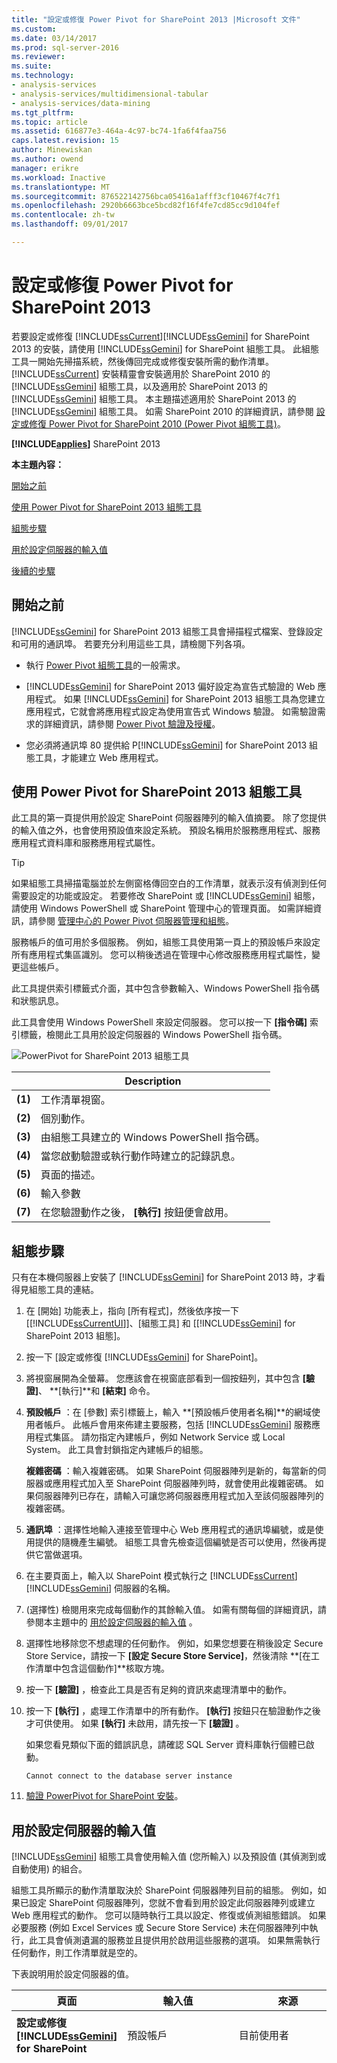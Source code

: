 ```yaml
---
title: "設定或修復 Power Pivot for SharePoint 2013 |Microsoft 文件"
ms.custom: 
ms.date: 03/14/2017
ms.prod: sql-server-2016
ms.reviewer: 
ms.suite: 
ms.technology:
- analysis-services
- analysis-services/multidimensional-tabular
- analysis-services/data-mining
ms.tgt_pltfrm: 
ms.topic: article
ms.assetid: 616877e3-464a-4c97-bc74-1fa6f4faa756
caps.latest.revision: 15
author: Minewiskan
ms.author: owend
manager: erikre
ms.workload: Inactive
ms.translationtype: MT
ms.sourcegitcommit: 876522142756bca05416a1afff3cf10467f4c7f1
ms.openlocfilehash: 2920b6663bce5bcd82f16f4fe7cd85cc9d104fef
ms.contentlocale: zh-tw
ms.lasthandoff: 09/01/2017

---
```

# <a name="configure-or-repair-power-pivot-for-sharepoint-2013"></a>設定或修復 Power Pivot for SharePoint 2013
  若要設定或修復 [!INCLUDE[ssCurrent](../../includes/sscurrent-md.md)][!INCLUDE[ssGemini](../../includes/ssgemini-md.md)] for SharePoint 2013 的安裝，請使用 [!INCLUDE[ssGemini](../../includes/ssgemini-md.md)] for SharePoint 組態工具。 此組態工具一開始先掃描系統，然後傳回完成或修復安裝所需的動作清單。 [!INCLUDE[ssCurrent](../../includes/sscurrent-md.md)] 安裝精靈會安裝適用於 SharePoint 2010 的 [!INCLUDE[ssGemini](../../includes/ssgemini-md.md)] 組態工具，以及適用於 SharePoint 2013 的 [!INCLUDE[ssGemini](../../includes/ssgemini-md.md)] 組態工具。 本主題描述適用於 SharePoint 2013 的 [!INCLUDE[ssGemini](../../includes/ssgemini-md.md)] 組態工具。 如需 SharePoint 2010 的詳細資訊，請參閱 [設定或修復 Power Pivot for SharePoint 2010 (Power Pivot 組態工具)](http://msdn.microsoft.com/en-us/d61f49c5-efaa-4455-98f2-8c293fa50046)。  
  
 **[!INCLUDE[applies](../../includes/applies-md.md)]**  SharePoint 2013  
  
 **本主題內容：**  
  
 [開始之前](#bkmk_before)  
  
 [使用 Power Pivot for SharePoint 2013 組態工具](#bkmk_using)  
  
 [組態步驟](#bkmk_steps)  
  
 [用於設定伺服器的輸入值](#bkmk_input)  
  
 [後續的步驟](#bkmk_nextsteps)  
  
##  <a name="bkmk_before"></a> 開始之前  
 [!INCLUDE[ssGemini](../../includes/ssgemini-md.md)] for SharePoint 2013 組態工具會掃描程式檔案、登錄設定和可用的通訊埠。 若要充分利用這些工具，請檢閱下列各項。  
  
-   執行 [Power Pivot 組態工具](../../analysis-services/power-pivot-sharepoint/power-pivot-configuration-tools.md)的一般需求。  
  
-   [!INCLUDE[ssGemini](../../includes/ssgemini-md.md)] for SharePoint 2013 偏好設定為宣告式驗證的 Web 應用程式。 如果 [!INCLUDE[ssGemini](../../includes/ssgemini-md.md)] for SharePoint 2013 組態工具為您建立應用程式，它就會將應用程式設定為使用宣告式 Windows 驗證。 如需驗證需求的詳細資訊，請參閱 [Power Pivot 驗證及授權](../../analysis-services/power-pivot-sharepoint/power-pivot-authentication-and-authorization.md)。  
  
-   您必須將通訊埠 80 提供給 P[!INCLUDE[ssGemini](../../includes/ssgemini-md.md)] for SharePoint 2013 組態工具，才能建立 Web 應用程式。  
  
##  <a name="bkmk_using"></a> 使用 Power Pivot for SharePoint 2013 組態工具  
 此工具的第一頁提供用於設定 SharePoint 伺服器陣列的輸入值摘要。 除了您提供的輸入值之外，也會使用預設值來設定系統。 預設名稱用於服務應用程式、服務應用程式資料庫和服務應用程式屬性。  
  
> [!TIP]  
>  如果組態工具掃描電腦並於左側窗格傳回空白的工作清單，就表示沒有偵測到任何需要設定的功能或設定。 若要修改 SharePoint 或 [!INCLUDE[ssGemini](../../includes/ssgemini-md.md)] 組態，請使用 Windows PowerShell 或 SharePoint 管理中心的管理頁面。 如需詳細資訊，請參閱 [管理中心的 Power Pivot 伺服器管理和組態](../../analysis-services/power-pivot-sharepoint/power-pivot-server-administration-and-configuration-in-central-administration.md)。  
  
 服務帳戶的值可用於多個服務。 例如，組態工具使用第一頁上的預設帳戶來設定所有應用程式集區識別。 您可以稍後透過在管理中心修改服務應用程式屬性，變更這些帳戶。  
  
 此工具提供索引標籤式介面，其中包含參數輸入、Windows PowerShell 指令碼和狀態訊息。  
  
 此工具會使用 Windows PowerShell 來設定伺服器。 您可以按一下 **[指令碼]** 索引標籤，檢閱此工具用於設定伺服器的 Windows PowerShell 指令碼。  
  
 ![PowerPivot for SharePoint 2013 組態工具](../../analysis-services/power-pivot-sharepoint/media/ssas-powerpivot-configtool-4-sharepoint2013-mainpage-configure.gif "PowerPivot for SharePoint 2013 組態工具")  
  
||Description|  
|-|-----------------|  
|**(1)**|工作清單視窗。|  
|**(2)**|個別動作。|  
|**(3)**|由組態工具建立的 Windows PowerShell 指令碼。|  
|**(4)**|當您啟動驗證或執行動作時建立的記錄訊息。|  
|**(5)**|頁面的描述。|  
|**(6)**|輸入參數|  
|**(7)**|在您驗證動作之後， **[執行]** 按鈕便會啟用。|  
  
##  <a name="bkmk_steps"></a> 組態步驟  
 只有在本機伺服器上安裝了 [!INCLUDE[ssGemini](../../includes/ssgemini-md.md)] for SharePoint 2013 時，才看得見組態工具的連結。  
  
1.  在 [開始] 功能表上，指向 [所有程式]，然後依序按一下 [[!INCLUDE[ssCurrentUI](../../includes/sscurrentui-md.md)]]、[組態工具] 和 [[!INCLUDE[ssGemini](../../includes/ssgemini-md.md)] for SharePoint 2013 組態]。  
  
2.  按一下 [設定或修復 [!INCLUDE[ssGemini](../../includes/ssgemini-md.md)] for SharePoint]。  
  
3.  將視窗展開為全螢幕。 您應該會在視窗底部看到一個按鈕列，其中包含 **[驗證]**、 **[執行]**和 **[結束]** 命令。  
  
4.  **預設帳戶** ：在 [參數] 索引標籤上，輸入 **[預設帳戶使用者名稱]**的網域使用者帳戶。 此帳戶會用來佈建主要服務，包括 [!INCLUDE[ssGemini](../../includes/ssgemini-md.md)] 服務應用程式集區。 請勿指定內建帳戶，例如 Network Service 或 Local System。 此工具會封鎖指定內建帳戶的組態。  
  
     **複雜密碼** ：輸入複雜密碼。 如果 SharePoint 伺服器陣列是新的，每當新的伺服器或應用程式加入至 SharePoint 伺服器陣列時，就會使用此複雜密碼。 如果伺服器陣列已存在，請輸入可讓您將伺服器應用程式加入至該伺服器陣列的複雜密碼。  
  
5.  **通訊埠** ：選擇性地輸入連接至管理中心 Web 應用程式的通訊埠編號，或是使用提供的隨機產生編號。 組態工具會先檢查這個編號是否可以使用，然後再提供它當做選項。  
  
6.  在主要頁面上，輸入以 SharePoint 模式執行之 [!INCLUDE[ssCurrent](../../includes/sscurrent-md.md)][!INCLUDE[ssGemini](../../includes/ssgemini-md.md)] 伺服器的名稱。  
  
7.  (選擇性) 檢閱用來完成每個動作的其餘輸入值。 如需有關每個的詳細資訊，請參閱本主題中的 [用於設定伺服器的輸入值](#bkmk_input) 。  
  
8.  選擇性地移除您不想處理的任何動作。 例如，如果您想要在稍後設定 Secure Store Service，請按一下 **[設定 Secure Store Service]**，然後清除 **[在工作清單中包含這個動作]**核取方塊。  
  
9. 按一下 **[驗證]** ，檢查此工具是否有足夠的資訊來處理清單中的動作。  
  
10. 按一下 **[執行]** ，處理工作清單中的所有動作。 **[執行]** 按鈕只在驗證動作之後才可供使用。 如果 **[執行]** 未啟用，請先按一下 **[驗證]** 。  
  
     如果您看見類似下面的錯誤訊息，請確認 SQL Server 資料庫執行個體已啟動。  
  
    ```  
    Cannot connect to the database server instance  
    ```  
  
11. [驗證 PowerPivot for SharePoint 安裝](../../analysis-services/instances/install-windows/verify-a-power-pivot-for-sharepoint-installation.md)。  
  
##  <a name="bkmk_input"></a> 用於設定伺服器的輸入值  
 [!INCLUDE[ssGemini](../../includes/ssgemini-md.md)] 組態工具會使用輸入值 (您所輸入) 以及預設值 (其偵測到或自動使用) 的組合。  
  
 組態工具所顯示的動作清單取決於 SharePoint 伺服器陣列目前的組態。 例如，如果已設定 SharePoint 伺服器陣列，您就不會看到用於設定此伺服器陣列或建立 Web 應用程式的動作。 您可以隨時執行工具以設定、修復或偵測組態錯誤。 如果必要服務 (例如 Excel Services 或 Secure Store Service) 未在伺服器陣列中執行，此工具會偵測遺漏的服務並且提供用於啟用這些服務的選項。 如果無需執行任何動作，則工作清單就是空的。  
  
 下表說明用於設定伺服器的值。  
  
|頁面|輸入值|來源|說明|  
|----------|-----------------|------------|-----------------|  
|**設定或修復 [!INCLUDE[ssGemini](../../includes/ssgemini-md.md)] for SharePoint**|預設帳戶|目前使用者|預設帳戶是用於在伺服器陣列中佈建共用服務的網域 Windows 使用者帳戶。 它可用來佈建下列項目：|  
||||-<br />                    [!INCLUDE[ssGemini](../../includes/ssgemini-md.md)] 服務應用程式|  
||||-Secure Store Service|  
||||-Excel Services|  
||||-Web 應用程式集區識別|  
||||-網站集合管理員|  
||||[!INCLUDE[ssGemini](../../includes/ssgemini-md.md)] 自動資料重新整理帳戶。|  
||||預設使用目前的使用者網域帳戶。<br /><br /> 請注意：除非您是針對評估和非實際執行目的設定伺服器，否則建議您取代預設值。<br /><br /> 您可以在設定或修復之後使用管理中心變更服務識別。<br /><br /> (選擇性) 在 [!INCLUDE[ssGemini](../../includes/ssgemini-md.md)] 組態工具中，為下列項目指定專用帳戶：|  
||||-Web 應用程式，使用 [建立預設 Web 應用程式] 頁面 (假設此工具正在為伺服器陣列建立 Web 應用程式)。|  
||||-<br />                    [!INCLUDE[ssGemini](../../includes/ssgemini-md.md)] 自動資料重新整理帳戶，使用此工具中的 **[建立無人看管的資料重新整理帳戶]** 頁面。|  
||資料庫伺服器|本機 [!INCLUDE[ssGemini](../../includes/ssgemini-md.md)] 具名執行個體 (如果有的話)|如果資料庫引擎執行個體安裝為 [!INCLUDE[ssGemini](../../includes/ssgemini-md.md)] 具名執行個體，此工具會將這個執行個體名稱填入資料庫伺服器欄位。 如果您沒有安裝資料庫引擎，此欄位是空的。<br /><br /> **[資料庫伺服器]**  是必要參數。 此執行個體可以是 SharePoint 伺服器陣列所支援的任何 SQL Server 版本或版別。|  
||複雜密碼|使用者輸入|如果您要建立新的伺服器陣列，您所輸入的複雜密碼就會當做此伺服器陣列的複雜密碼使用。 如果您要將 [!INCLUDE[ssGemini](../../includes/ssgemini-md.md)] for SharePoint 加入至現有的伺服器陣列，請輸入現有伺服器陣列的複雜密碼。|  
||SharePoint 管理中心通訊埠|預設值 (如果需要)|如果未設定伺服器陣列，則此工具會提供用於建立伺服器陣列的選項，包括建立指向管理中心的 HTTP 端點。 它會選取一個隨機產生、未使用中的通訊埠編號。|  
||[!INCLUDE[ssGemini](../../includes/ssgemini-md.md)] for Excel Services ([伺服器名稱]\ [!INCLUDE[ssGemini](../../includes/ssgemini-md.md)])|使用者輸入|Excel Services 需要 [!INCLUDE[ssGemini](../../includes/ssgemini-md.md)] 伺服器才能啟用核心的 [!INCLUDE[ssGemini](../../includes/ssgemini-md.md)] 功能。 您在此頁面上輸入的伺服器名稱也會加入 [設定 [!INCLUDE[ssGemini](../../includes/ssgemini-md.md)] 伺服器] 頁面上的清單。|  
|**設定新伺服器陣列**|資料庫伺服器<br /><br /> 伺服器陣列帳戶<br /><br /> 複雜密碼<br /><br /> SharePoint 管理中心通訊埠|預設值 (如果需要)|設定會預設為您在主頁面中輸入的內容。|  
|**建立 [!INCLUDE[ssGemini](../../includes/ssgemini-md.md)] 服務應用程式**|服務應用程式名稱|預設值|[!INCLUDE[ssGemini](../../includes/ssgemini-md.md)]服務應用程式名稱的預設名稱為**預設[!INCLUDE[ssGemini](../../includes/ssgemini-md.md)]服務應用程式**。 您可以在工具中取代為不同的值。|  
||資料庫伺服器|預設值|裝載 [!INCLUDE[ssGemini](../../includes/ssgemini-md.md)] 服務應用程式資料庫的資料庫伺服器。 預設伺服器名稱就是用於伺服器陣列的資料庫伺服器。 您可以用不同的值來取代預設伺服器名稱。|  
||資料庫名稱|預設值|要針對 [!INCLUDE[ssGemini](../../includes/ssgemini-md.md)] 服務應用程式資料庫建立的資料庫名稱。 預設資料庫名稱以服務應用程式名稱為基礎，後面跟著 GUID，以確保名稱是唯一的。 您可以在工具中取代為不同的值。|  
|**建立預設 Web 應用程式**|Web 應用程式名稱|預設值 (如果需要)|如果沒有任何 Web 應用程式存在，此工具會建立一個。 Web 應用程式會設定為傳統模式驗證，並且接聽通訊埠 80。 上傳檔案大小上限設為 2047，這是 SharePoint 所允許的最大值。 較大的上傳檔案大小是為了容納將上傳至伺服器的大型 [!INCLUDE[ssGemini](../../includes/ssgemini-md.md)] 檔案。|  
||URL|預設值 (如果需要)|此工具會根據伺服器名稱，使用與 SharePoint 相同的檔案命名慣例來建立 URL。|  
||應用程式集區|預設值 (如果需要)|此工具會在 IIS 中建立預設應用程式集區。|  
||應用程式集區帳戶和密碼|預設值 (如果需要)|應用程式集區帳戶以預設帳戶為基礎，但您可以在工具中覆寫它。|  
||資料庫伺服器|預設值 (如果需要)|將預先選取預設資料庫執行個體以儲存應用程式內容資料庫，但您可以在此工具中指定不同的 SQL Server 執行個體。|  
||資料庫名稱|預設值 (如果需要)|應用程式資料庫的名稱。 資料庫名稱以 SharePoint 的檔案命名慣例為基礎，但您可以選擇其他名稱。|  
|**部署 Web 應用程式方案**|URL|預設值 (如果需要)|[預設 URL] 是來自預設 Web 應用程式。|  
||檔案大小上限 (MB)|預設值 (如果需要)|預設值是 2047。 SharePoint 文件庫也有大小上限，而 [!INCLUDE[ssGemini](../../includes/ssgemini-md.md)] 設定不應超過文件庫設定。 如需詳細資訊，請參閱[設定檔案上傳的大小上限 &#40;Power Pivot for SharePoint&#41;](../../analysis-services/power-pivot-sharepoint/configure-maximum-file-upload-size-power-pivot-for-sharepoint.md)。|  
|**建立網站集合**|網站管理員|預設值 (如果需要)|此工具使用預設帳戶。 您可以在 **[建立網站集合]** 頁面中覆寫預設帳戶。|  
||連絡人電子郵件|預設值 (如果需要)|如果伺服器上設定了 Microsoft Outlook，此工具會使用目前使用者的電子郵件地址， 否則會使用預留位置值。|  
||網站 URL|預設值 (如果需要)|此工具會使用與 SharePoint 相同的 URL 命名慣例來建立網站 URL。|  
||網站標題|預設值 (如果需要)|此工具會加入 [[!INCLUDE[ssGemini](../../includes/ssgemini-md.md)] 網站] 作為預設標題。|  
|**啟用網站集合中的 [!INCLUDE[ssGemini](../../includes/ssgemini-md.md)] 功能**|網站 URL||您要啟用 [!INCLUDE[ssGemini](../../includes/ssgemini-md.md)] 功能之網站集合的 URL。|  
||啟用這個網站的高階功能||啟用 SharePoint 網站功能 "PremiumSite"。|  
|**建立 Secure Store Service 應用程式**|服務應用程式名稱|預設值 (如果需要)|輸入 Secure Store Service 應用程式的名稱。|  
||資料庫伺服器|使用者輸入|輸入用於 Secure Store Service 應用程式的資料庫伺服器名稱。|  
|**建立 Secure Store Service 應用程式 Proxy**|服務應用程式名稱|預設值 (如果需要)|輸入您在先前頁面中輸入的 Secure Store Service 應用程式名稱。|  
||服務應用程式 Proxy|預設值 (如果需要)|輸入 Secure Store Service 應用程式 Proxy 的名稱。 這個名稱將顯示在預設連接群組中，藉由群組可以將應用程式與 SharePoint 內容 Web 應用程式產生關聯。|  
|**更新 Secure Store Service 主要金鑰**|服務應用程式 Proxy|預設值 (如果需要)|輸入您在先前頁面中輸入的 Secure Store Service 應用程式 Proxy 名稱。|  
||複雜密碼|使用者輸入|用於資料加密的主要金鑰。 根據預設，用來產生金鑰的複雜密碼與用來在伺服器陣列中佈建新伺器所用的複雜密碼相同。 您可以用唯一的複雜密碼取代預設複雜密碼。|  
|**建立無人看管的資料重新整理帳戶**|目標應用程式識別碼|預設值 (如果需要)|建立目標應用程式以儲存無人看管之 [!INCLUDE[ssGemini](../../includes/ssgemini-md.md)] 資料重新整理的認證。<br /><br /> 應用程式識別碼可以是描述性文字。|  
||目標應用程式的易記名稱|預設值 (如果需要)||  
||無人看管帳戶的使用者名稱和密碼|預設值 (如果需要)|輸入目標應用程式用來執行無人看管之資料重新整理的 Windows 使用者帳戶認證。 如需詳細資訊，請參閱 [Configure Excel Services data refresh by using the unattended service account in SharePoint Server 2013](http://technet.microsoft.com/library/hh525344\(office.15\).aspx) (在 SharePoint Server 2013 中使用自動服務帳戶設定 Excel Services 資料重新整理) (http://technet.microsoft.com/en-us/library/hh525344(office.15).aspx)。|  
||網站 URL|預設值 (如果需要)|輸入與目標應用程式相關聯之網站集合的網站 URL。 若要與其他網站集合產生關聯，請使用 SharePoint 管理中心。|  
|**建立 Excel Services 服務應用程式**|服務應用程式名稱|預設值 (如果需要)|輸入服務應用程式名稱。 系統會在 SharePoint 伺服器陣列的資料庫伺服器上建立相同名稱的服務應用程式資料庫。|  
|**設定 [!INCLUDE[ssGemini](../../includes/ssgemini-md.md)] 伺服器**|服務應用程式名稱|預設值 (如果需要)|您在先前頁面上輸入的服務應用程式名稱。|  
||[!INCLUDE[ssGemini](../../includes/ssgemini-md.md)] 伺服器名稱||已註冊的 [!INCLUDE[ssGemini](../../includes/ssgemini-md.md)] 伺服器清單。<br /><br /> 在主要頁面上輸入的伺服器名稱會自動加入至此頁面。|  
|**將 [!INCLUDE[ssGemini](../../includes/ssgemini-md.md)] 增益集註冊為 Excel Services Usage Tracker**|服務應用程式名稱||您在先前頁面上輸入的服務應用程式名稱。|  
|||||  
  
 如果 [!INCLUDE[ssGemini](../../includes/ssgemini-md.md)] for SharePoint 2013 組態工具建立伺服器陣列，它會使用與 SharePoint 相同的檔案命名慣例，在資料庫伺服器上建立必要資料庫。 您無法變更伺服器陣列資料庫名稱。  
  
 如果工具建立網站集合，它會使用與 SharePoint 相同的檔案命名慣例，在資料庫伺服器上建立內容資料庫。 您無法變更內容資料庫名稱。  
  
## <a name="verify-the-configuration"></a>確認組態  
 請參閱[設定 Power Pivot 及部署方案 &#40;SharePoint 2013&#41;](../../analysis-services/instances/install-windows/configure-power-pivot-and-deploy-solutions-sharepoint-2013.md) 的＜驗證 [!INCLUDE[ssGemini](../../includes/ssgemini-md.md)] 組態＞一節。  
  
##  <a name="bkmk_nextsteps"></a> 後續步驟  
 完成伺服器安裝之後，有幾個您應該執行的後置安裝工作：  
  
-   授與 SharePoint 權限給個人與群組。 若要存取網站及內容，這是必要的工作。  
  
-   變更服務應用程式集區識別，以不同的帳戶執行。 為服務和應用程式指定不同的識別是 SharePoint 對於安全部署的最佳作法建議。  
  
-   在 Excel Services 中建立其他信任的網站，讓您可以變更最適合 [!INCLUDE[ssGemini](../../includes/ssgemini-md.md)] 資料存取的權限和組態設定。  
  
-   安裝常用的資料提供者，以啟用伺服器端資料重新整理。  
  
### <a name="grant-sharepoint-permissions-to-workbook-users"></a>將 SharePoint 權限授與活頁簿使用者  
 使用者需要有 SharePoint 權限，才能發行或檢視活頁簿。 請將 **[檢視]** 權限授與需要檢視已發行之活頁簿的使用者，並將 **[參與]** 權限授與發行或管理活頁簿的使用者。 您必須是網站集合管理員，才能授與權限。  
  
1.  在 SharePoint 2013 網站中，按一下 [設定] 圖示![SharePoint 設定](../../analysis-services/media/as-sharepoint2013-settings-gear.gif "SharePoint 設定")，然後按一下 **站台設定**。  
  
2.  按一下 **[使用者與權限]** 群組中的 **[網站權限]** 。  
  
3.  如果您希望其中一組使用者具有 **[參與]** 權限，而另一個使用者群組只有 **[檢視]** 權限，則視需要建立群組。  
  
4.  輸入應該擁有群組成員資格的 Windows 網域使用者或群組帳戶。 如同上面所述，如果應用程式有設定傳統驗證，請勿使用電子郵件地址或通訊群組。  
  
### <a name="install-data-providers-used-in-data-refresh-and-check-user-permissions"></a>安裝資料重新整理中使用的資料提供者並檢查使用者權限  
 伺服器端資料重新整理可讓使用者以自動安裝模式將更新的資料重新匯入其活頁簿中。 為了讓資料重新整理成功，以 SharePoint 模式執行 Analysis Services 的伺服器必須擁有原先用來匯入資料的相同資料提供者。 此外，用來執行資料重新整理的使用者帳戶經常會需要外部資料來源的讀取權限。 請您務必檢查啟用和設定資料重新整理的需求，以確保獲得成功的結果。 如需詳細資訊，請參閱 [Power Pivot 資料重新整理與 SharePoint 2010](http://msdn.microsoft.com/en-us/01b54e6f-66e5-485c-acaa-3f9aa53119c9)。  
  
> [!NOTE]  
>  若為 [!INCLUDE[ssCurrent](../../includes/sscurrent-md.md)][!INCLUDE[ssGemini](../../includes/ssgemini-md.md)] for SharePoint 2013，當您執行 **spPowerPivot.msi** 安裝程式和 [!INCLUDE[ssGemini](../../includes/ssgemini-md.md)] for SharePoint 2013 組態工具時，就會安裝這些資料提供者。 如需詳細資訊，請參閱 [安裝或解除安裝 Power Pivot for SharePoint 增益集 &#40;SharePoint 2013&#41;](../../analysis-services/instances/install-windows/install-or-uninstall-the-power-pivot-for-sharepoint-add-in-sharepoint-2013.md)。  
  
### <a name="change-application-pool-and-service-identities-in-sharepoint"></a>在 SharePoint 中變更應用程式集區和服務識別  
 [!INCLUDE[ssGemini](../../includes/ssgemini-md.md)] 組態工具會提供在單一帳戶下執行的伺服器陣列功能、應用程式和服務。 這樣會簡化安裝，但是不會產生一個符合 SharePoint 伺服陣列安全性需求的部署。 若要建立更強固的部署，請變更應用程式集區和服務識別，使其在安裝完成之後於不同的帳戶之下執行。 如需詳細資訊，請參閱 [設定 Power Pivot 服務帳戶](../../analysis-services/power-pivot-sharepoint/configure-power-pivot-service-accounts.md)。  
  
### <a name="create-additional-trusted-sites-in-excel-services"></a>在 Excel Services 中建立其他信任的網站  
 您可以在 Excel Services 中加入信任的網站，以便在提供 Excel 活頁簿和 [!INCLUDE[ssGemini](../../includes/ssgemini-md.md)] 資料的網站上變更權限和組態設定。 如需詳細資訊，請參閱 [在管理中心建立 Power Pivot 網站的信任位置](../../analysis-services/power-pivot-sharepoint/create-a-trusted-location-for-power-pivot-sites-in-central-administration.md)。  
  
### <a name="build-a-includessgeminiincludesssgemini-mdmd-workbook"></a>建置 [!INCLUDE[ssGemini](../../includes/ssgemini-md.md)] 活頁簿  
 當您在伺服器陣列中安裝了伺服器元件之後，就可以建立使用內嵌 [!INCLUDE[ssGemini](../../includes/ssgemini-md.md)] 資料的第一份 Excel 2013 活頁簿，然後將它發行到 SharePoint 文件庫。 或者，您可以上傳或發行 [!INCLUDE[ssGemini](../../includes/ssgemini-md.md)] 活頁簿範例以確認 SharePoint 中的 [!INCLUDE[ssGemini](../../includes/ssgemini-md.md)] 資料存取。 如需詳細資訊，請參閱下列內容：  
  
-   [Power Pivot 說明](https://support.office.com/en-us/article/Power-Pivot-Help-241aac41-92e3-4e46-ae58-2f2cd7dbcf4f)(https://support.office.com/en-us/article/Power-Pivot-Help-241aac41-92e3-4e46-ae58-2f2cd7dbcf4f)。  
  
-   [Start Power Pivot in Excel 2013 add-in](http://office.microsoft.com/excel-help/start-powerpivot-in-excel-2013-add-in-HA102837097.aspx?CTT=5&origin=HA102837110) (在 Excel 2013 增益集中啟動 Power Pivot) (http://office.microsoft.com/excel-help/start-powerpivot-in-excel-2013-add-in-HA102837097.aspx?CTT=5&origin=HA102837110)。  
  
### <a name="add-additional-analysis-services-servers-in-sharepoint-mode"></a>加入其他 SharePoint 模式的 Analysis Services 伺服器  
 一段時間之後，如果您決定需要額外的資料儲存和處理功能，可以將其他以 SharePoint 模式執行 Analysis Services 的伺服器加入至伺服器陣列。 若為 [!INCLUDE[ssCurrent](../../includes/sscurrent-md.md)][!INCLUDE[ssGemini](../../includes/ssgemini-md.md)] for SharePoint 2013，您可以使用 SharePoint 模式安裝新的 [!INCLUDE[ssASnoversion](../../includes/ssasnoversion-md.md)] 伺服器，然後設定 Excel Services。 如需詳細資訊，請參閱 [以 Power Pivot 模式安裝 Analysis Services](../../analysis-services/instances/install-windows/install-analysis-services-in-power-pivot-mode.md)中的＜超過單一伺服器安裝＞一節。  
  
## <a name="additional-resources"></a>其他資源  
 ![SharePoint 設定](../../analysis-services/media/as-sharepoint2013-settings-gear.gif "SharePoint 設定")[透過 Microsoft SQL Server Connect 提交意見和連絡資訊](https://connect.microsoft.com/SQLServer/Feedback)(https://connect.microsoft.com/SQLServer/Feedback)。  
  
## <a name="see-also"></a>另請參閱  
 [安裝或解除安裝 Power Pivot for SharePoint 增益集 &#40;SharePoint 2013&#41;](../../analysis-services/instances/install-windows/install-or-uninstall-the-power-pivot-for-sharepoint-add-in-sharepoint-2013.md)   
 [Power Pivot 組態工具](../../analysis-services/power-pivot-sharepoint/power-pivot-configuration-tools.md)   
 [管理中心的 PowerPivot 伺服器管理和組態](../../analysis-services/power-pivot-sharepoint/power-pivot-server-administration-and-configuration-in-central-administration.md)   
 [升級活頁簿和排程的資料重新整理 &#40;SharePoint 2013&#41;](../../analysis-services/instances/install-windows/upgrade-workbooks-and-scheduled-data-refresh-sharepoint-2013.md)  
  
  

